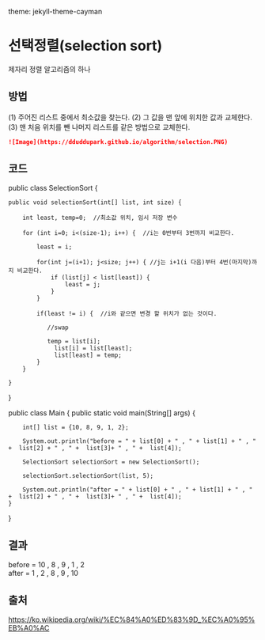 theme: jekyll-theme-cayman

# 선택정렬(selection sort)

제자리 정렬 알고리즘의 하나

## 방법
(1) 주어진 리스트 중에서 최소값을 찾는다.
(2) 그 값을 맨 앞에 위치한 값과 교체한다.
(3) 맨 처음 위치를 뺀 나머지 리스트를 같은 방법으로 교체한다.


```markdown
![Image](https://dduddupark.github.io/algorithm/selection.PNG)
```

## 코드

public class SelectionSort {
    
	public void selectionSort(int[] list, int size) {
    
        int least, temp=0;  //최소값 위치, 임시 저장 변수
    
        for (int i=0; i<(size-1); i++) {  //i는 0번부터 3번까지 비교한다.
            
            least = i;
            
            for(int j=(i+1); j<size; j++) { //j는 i+1(i 다음)부터 4번(마지막)까지 비교한다.
                if (list[j] < list[least]) {
                    least = j;
                }
            }
            
            if(least != i) {  //i와 같으면 변경 할 위치가 없는 것이다.
            
               //swap
          
               temp = list[i];
            	 list[i] = list[least];
            	 list[least] = temp;
            }
        } 
    
	}
} 

public class Main
{
	public static void main(String[] args) {
  
		int[] list = {10, 8, 9, 1, 2};
		
		System.out.println("before = " + list[0] + " , " + list[1] + " , " +  list[2] + " , " +  list[3]+ " , " +  list[4]);
	
		SelectionSort selectionSort = new SelectionSort();
		
		selectionSort.selectionSort(list, 5);
		
		System.out.println("after = " + list[0] + " , " + list[1] + " , " +  list[2] + " , " +  list[3]+ " , " +  list[4]);
	}
}


## 결과

before = 10 , 8 , 9 , 1 , 2                                                                                                                    
after = 1 , 2 , 8 , 9 , 10

## 출처

https://ko.wikipedia.org/wiki/%EC%84%A0%ED%83%9D_%EC%A0%95%EB%A0%AC
